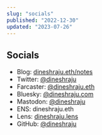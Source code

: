 ```yaml
---
slug: "socials"
published: "2022-12-30"
updated: "2023-07-26"
---
```


## Socials
- Blog: [dineshraju.eth/notes](https://dineshraju.eth.limo/notes/)
- Twitter: [@dineshraju](https://twitter.com/dineshraju)
- Farcaster: [@dineshraju.eth](https://warpcast.com/dineshraju.eth)
- Bluesky: [@dineshraju.com](https://staging.bsky.app/profile/dineshraju.com)
- Mastodon: [@dineshraju](https://mastodon.social/@dineshraju)
- ENS: dineshraju.eth
- Lens: [dineshraju.lens](https://lenster.xyz/u/dineshraju)
- GitHub: [@dineshraju](https://github.com/dineshraju)
